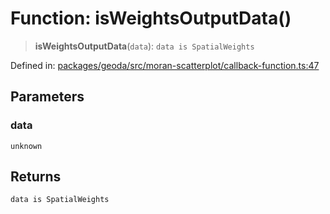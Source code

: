 # Function: isWeightsOutputData()

> **isWeightsOutputData**(`data`): `data is SpatialWeights`

Defined in: [packages/geoda/src/moran-scatterplot/callback-function.ts:47](https://github.com/GeoDaCenter/openassistant/blob/7dec66552ed2da789768e26aca21ecb2918b5d3b/packages/geoda/src/moran-scatterplot/callback-function.ts#L47)

## Parameters

### data

`unknown`

## Returns

`data is SpatialWeights`
